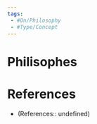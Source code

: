 ```yaml
---
tags:
 - #On/Philosophy
 - #Type/Concept
---
```


# Philisophes

# References
- (References:: undefined)